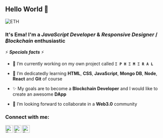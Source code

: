 ## Hello World 👋

![ETH](https://ethereum.org/static/28214bb68eb5445dcb063a72535bc90c/c3328/hero.png)

### It's Ema! I'm a *JavaScript Developer* & *Responsive Designer* / *₿lockchain* enthusiastic

⚡ ***Specials facts*** ⚡

- 🔭 I’m currently working on my own project called **`Ξ P H Ξ M Ξ R A L`**

- 🌱 I’m dedicatedly learning **HTML**, **CSS**, **JavaScript**, **Mongo DB**, **Node**, **React** and **Git** of course

- ✨ My goals are to become a **Blockchain Developer** and I would like to create an awesome **DApp**

- 👯 I’m looking forward to collaborate in a **Web3.0** community

### Connect with me:

<a href="https://www.linkedin.com/in/emanuelpeire/">
<img align="left" alt="Emanuel Peire LinkedIN" width="24px" src="https://icongr.am/fontawesome/linkedin.svg?size=128&color=70c8ff" />
</a>
<a href="https://www.twitter.com/ephemeral_eth/">
<img align="left" alt="Emanuel Peire Twitter" width="24px" src="https://icongr.am/fontawesome/twitter.svg?size=128&color=70c8ff" />
</a>
<a href="https://www.instagram.com/ephemeral.eth/">
<img align="left" alt="Emanuel Peire Instagram" width="24px" src="https://icongr.am/fontawesome/instagram.svg?size=128&color=70c8ff" />
</a>
<!--
<br/>

---

![Ema's github stats](https://github-readme-stats.vercel.app/api?username=emapeire&show_icons=true&hide_border=true)
![Ema's most used languages](https://github-readme-stats.vercel.app/api/top-langs?username=emapeire&show_icons=true&locale=en&layout=compact) -->
